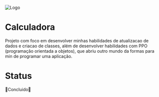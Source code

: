 
![Logo](https://dev-to-uploads.s3.amazonaws.com/uploads/articles/th5xamgrr6se0x5ro4g6.png)


# Calculadora
Projeto com foco em desenvolver minhas habilidades de atualizacao de dados e criacao de classes, além de desenvolver habilidades
com PPO (programação orientada a objetos), que abriu outro mundo da formas para min de programar uma aplicação.


# Status

 🥳Concluido🥳



